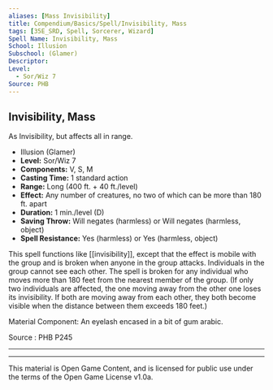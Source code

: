 ```yaml
---
aliases: [Mass Invisibility]
title: Compendium/Basics/Spell/Invisibility, Mass
tags: [35E_SRD, Spell, Sorcerer, Wizard]
Spell Name: Invisibility, Mass
School: Illusion
Subschool: (Glamer)
Descriptor: 
Level:
  - Sor/Wiz 7
Source: PHB
---
```



## Invisibility, Mass

As Invisibility, but affects all in range.

*   Illusion (Glamer)
*   **Level:** Sor/Wiz 7
*   **Components:** V, S, M
*   **Casting Time:** 1 standard action
*   **Range:** Long (400 ft. + 40 ft./level)
*   **Effect:** Any number of creatures, no two of which can be more than 180 ft. apart
*   **Duration:** 1 min./level (D)
*   **Saving Throw:** Will negates (harmless) or Will negates (harmless, object)
*   **Spell Resistance:** Yes (harmless) or Yes (harmless, object)

This spell functions like [[invisibility]], except that the effect is mobile with the group and is broken when anyone in the group attacks. Individuals in the group cannot see each other. The spell is broken for any individual who moves more than 180 feet from the nearest member of the group. (If only two individuals are affected, the one moving away from the other one loses its invisibility. If both are moving away from each other, they both become visible when the distance between them exceeds 180 feet.)

Material Component: An eyelash encased in a bit of gum arabic.

Source : PHB P245

---

---

This material is Open Game Content, and is licensed for public use under
the terms of the Open Game License v1.0a.

